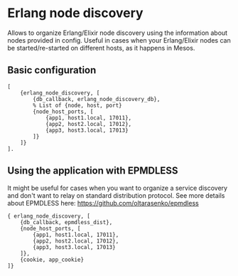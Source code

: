 # Erlang node discovery #

Allows to organize Erlang/Elixir node discovery using the information
about nodes provided in config. Useful in cases when your Erlang/Elixir nodes can be started/re-started
on different hosts, as it happens in Mesos.


## Basic configuration ##

```
[
    {erlang_node_discovery, [
        {db_callback, erlang_node_discovery_db},
        % List of {node, host, port}
        {node_host_ports, [
            {app1, host1.local, 17011},
            {app2, host2.local, 17012},
            {app3, host3.local, 17013}
        ]}
    ]}
].
```


## Using the application with EPMDLESS ##

It might be useful for cases when you want to organize a service discovery and don't want to relay on
standard distribution protocol. See more details about EPMDLESS here: https://github.com/oltarasenko/epmdless



```
{ erlang_node_discovery, [
    {db_callback, epmdless_dist},
    {node_host_ports, [
        {app1, host1.local, 17011},
        {app2, host2.local, 17012},
        {app3, host3.local, 17013}
    ]},
    {cookie, app_cookie}
]}
  ```